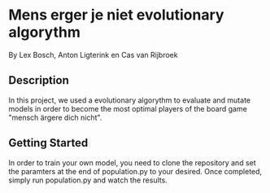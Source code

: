 # Mens erger je niet evolutionary algorythm

By Lex Bosch, Anton Ligterink en Cas van Rijbroek

## Description

In this project, we used a evolutionary algorythm to evaluate and mutate models in order to become the most optimal players of the board game "mensch ärgere dich nicht".

## Getting Started
In order to train your own model, you need to clone the repository and set the paramters at the end of population.py to your desired. Once completed, simply run population.py and watch the results.
